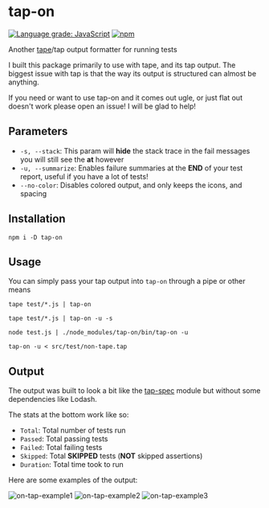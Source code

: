 # tap-on

[![Language grade: JavaScript](https://img.shields.io/lgtm/grade/javascript/g/dhershman1/tap-on.svg?style=flat-square&logo=lgtm&logoWidth=18)](https://lgtm.com/projects/g/dhershman1/tap-on/context:javascript)
[![npm](https://img.shields.io/npm/v/tap-on.svg?style=flat-square)](https://www.npmjs.com/package/tap-on)

Another [tape](https://github.com/substack/tape)/tap output formatter for running tests

I built this package primarily to use with tape, and its tap output. The biggest issue with tap is that the way its output is structured can almost be anything.

If you need or want to use tap-on and it comes out ugle, or just flat out doesn't work please open an issue! I will be glad to help!

## Parameters

- `-s, --stack`: This param will **hide** the stack trace in the fail messages you will still see the **at** however
- `-u, --summarize`: Enables failure summaries at the **END** of your test report, useful if you have a lot of tests!
- `--no-color`: Disables colored output, and only keeps the icons, and spacing

## Installation

```
npm i -D tap-on
```

## Usage

You can simply pass your tap output into `tap-on` through a pipe or other means

```
tape test/*.js | tap-on

tape test/*.js | tap-on -u -s

node test.js | ./node_modules/tap-on/bin/tap-on -u

tap-on -u < src/test/non-tape.tap
```

## Output

The output was built to look a bit like the [tap-spec](https://github.com/scottcorgan/tap-spec) module but without some dependencies like Lodash.

The stats at the bottom work like so:

- `Total`: Total number of tests run
- `Passed`: Total passing tests
- `Failed`: Total failing tests
- `Skipped`: Total **SKIPPED** tests (**NOT** skipped assertions)
- `Duration`: Total time took to run

Here are some examples of the output:

![on-tap-example1](https://user-images.githubusercontent.com/8997380/120860729-25617200-c554-11eb-9a72-165598830599.png)
![on-tap-example2](https://user-images.githubusercontent.com/8997380/120860730-25617200-c554-11eb-9e55-7026b416f2c8.png)
![on-tap-example3](https://user-images.githubusercontent.com/8997380/120860727-24c8db80-c554-11eb-85ef-ccff03ab267a.png)
